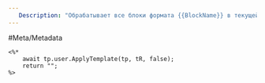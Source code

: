 ```yaml
---
   Description: "Обрабатывает все блоки формата {{BlockName}} в текущей заметке, подставляя контент из !\Templates\Blocks\<BlockName>"  
---
```

#Meta/Metadata
```
<%*
	await tp.user.ApplyTemplate(tp, tR, false);
	return "";
%>